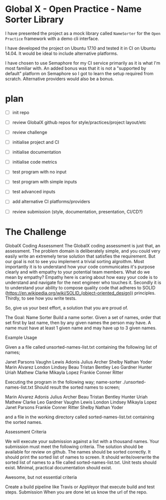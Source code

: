 

# Global X - Open Practice - Name Sorter Library

I have presented the project as a mock library called ```NameSorter``` for the ```Open Practice``` framework with a demo cli interface.

I have developed the project on Ubuntu 17.10 and tested it in CI on Ubuntu 14.04. It would be ideal to include alternative platforms.

I have chosen to use Semaphore for my CI service primarily as it is what I'm most familiar with. An added bonus was that it is not a "supported by default" platform on Semaphore so I got to learn the setup required from scratch. Alternative providers would also be a bonus.

# plan

- [ ] init repo
- [ ] review GlobalX github repos for style/practices/project layout/etc
- [ ] review challenge
- [ ] initialise project and CI
- [ ] initialise documentation
- [ ] initialise code metrics
- [ ] test program with no input
- [ ] test program with simple inputs
- [ ] test advanced inputs
- [ ] add alternative CI platforms/providers
- [ ] review submission (style, documentation, presentation, CI/CD?)



# The Challenge

GlobalX Coding Assessment
The GlobalX coding assessment is just that, an assessment. The problem domain is deliberately simple, and you could very easily write an extremely terse solution that satisfies the requirement. But our goal is not to see you implement a trivial sorting algroithm. Most importantly it is to understand how your code communicates it's purpose clearly and with empathy to your potential team members. What do we mean by empathy? Empathy here is caring about how easy your code is to understand and navigate for the next engineer who touches it. Secondly it is to understand your ability to compose quality code that adheres to SOLID (https://en.wikipedia.org/wiki/SOLID_(object-oriented_design)) principles. Thirdly, to see how you write
tests.

So, give us your best effort, a solution that you are proud of.

The Goal: Name Sorter
Build a name sorter. Given a set of names, order that set first by last name, then by any given names the person may have. A name must have at least 1 given name and may have up to 3 given names.

Example Usage

Given a a file called unsorted-names-list.txt containing the following list of names;

Janet Parsons
Vaughn Lewis
Adonis Julius Archer
Shelby Nathan Yoder
Marin Alvarez
London Lindsey
Beau Tristan Bentley
Leo Gardner
Hunter Uriah Mathew Clarke
Mikayla Lopez
Frankie Conner Ritter

Executing the program in the following way;
name-sorter ./unsorted-names-list.txt
Should result the sorted names to screen;

Marin Alvarez
Adonis Julius Archer
Beau Tristan Bentley
Hunter Uriah Mathew Clarke
Leo Gardner
Vaughn Lewis
London Lindsey
Mikayla Lopez
Janet Parsons
Frankie Conner Ritter
Shelby Nathan Yoder

and a file in the working directory called sorted-names-list.txt containing the sorted names.

Assessment Criteria

We will execute your submission against a list with a thousand names.
Your submission must meet the following criteria.
The solution should be available for review on github.
The names should be sorted correctly.
It should print the sorted list of names to screen.
It should write/overwrite the sorted list of names to a file called sorted-names-list.txt.
Unit tests should exist.
Minimal, practical documentation should exist.

Awesome, but not essential criteria

Create a build pipeline like Travis or AppVeyor that execute build and test steps.
Submission
When you are done let us know the url of the repo.
